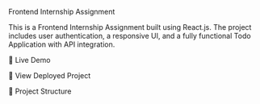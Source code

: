 Frontend Internship Assignment

This is a Frontend Internship Assignment built using React.js. The project includes user authentication, a responsive UI, and a fully functional Todo Application with API integration.

🚀 Live Demo

🔗 View Deployed Project

📂 Project Structure

